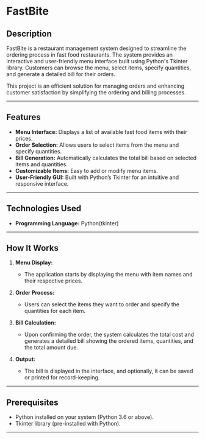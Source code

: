 # FastBite

## Description

FastBite is a restaurant management system designed to streamline the ordering process in fast food restaurants. The system provides an interactive and user-friendly menu interface built using Python's Tkinter library. Customers can browse the menu, select items, specify quantities, and generate a detailed bill for their orders.

This project is an efficient solution for managing orders and enhancing customer satisfaction by simplifying the ordering and billing processes.

---

## Features

- **Menu Interface:** Displays a list of available fast food items with their prices.
- **Order Selection:** Allows users to select items from the menu and specify quantities.
- **Bill Generation:** Automatically calculates the total bill based on selected items and quantities.
- **Customizable Items:** Easy to add or modify menu items.
- **User-Friendly GUI:** Built with Python’s Tkinter for an intuitive and responsive interface.

---

## Technologies Used

- **Programming Language:** Python(tkinter)

---

## How It Works

1. **Menu Display:**
   - The application starts by displaying the menu with item names and their respective prices.

2. **Order Process:**
   - Users can select the items they want to order and specify the quantities for each item.

3. **Bill Calculation:**
   - Upon confirming the order, the system calculates the total cost and generates a detailed bill showing the ordered items, quantities, and the total amount due.

4. **Output:**
   - The bill is displayed in the interface, and optionally, it can be saved or printed for record-keeping.

---

## Prerequisites

- Python installed on your system (Python 3.6 or above).
- Tkinter library (pre-installed with Python).

---


